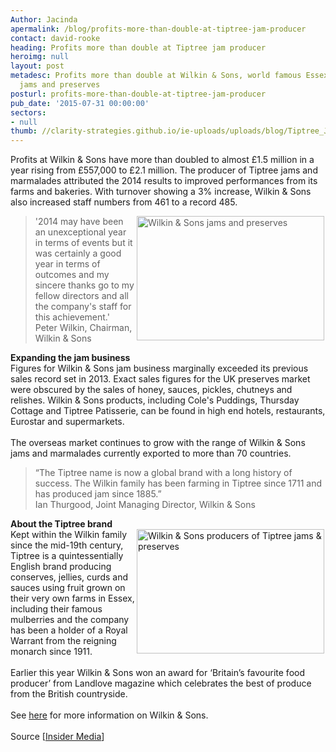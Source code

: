```yaml
---
Author: Jacinda
apermalink: /blog/profits-more-than-double-at-tiptree-jam-producer
contact: david-rooke
heading: Profits more than double at Tiptree jam producer
heroimg: null
layout: post
metadesc: Profits more than double at Wilkin & Sons, world famous Essex producer of
  jams and preserves
posturl: profits-more-than-double-at-tiptree-jam-producer
pub_date: '2015-07-31 00:00:00'
sectors:
- null
thumb: //clarity-strategies.github.io/ie-uploads/uploads/blog/Tiptree_Jam_mini.jpg
---
```


<p>Profits at Wilkin &amp; Sons have more than doubled to almost £1.5 million in a year rising from £557,000 to £2.1 million. The producer of Tiptree jams and marmalades attributed the 2014 results to improved performances from its farms and bakeries. With turnover showing a 3% increase, Wilkin &amp; Sons also increased staff numbers from 461 to a record 485.</p><blockquote><img alt='Wilkin &amp; Sons jams and preserves' src='//clarity-strategies.github.io/ie-uploads/uploads/blog/Tiptree_Jam_300.jpg' style='width: 300px; height: 199px; margin-left: 2px; margin-right: 2px; float: right;'/><p>'2014 may have been an unexceptional year in terms of events but it was certainly a good year in terms of outcomes and my sincere thanks go to my fellow directors and all the company's staff for this achievement.'<br/>Peter Wilkin, Chairman, Wilkin &amp; Sons</p></blockquote><p><strong>Expanding the jam business</strong><br/>Figures for Wilkin &amp; Sons jam business marginally exceeded its previous sales record set in 2013. Exact sales figures for the UK preserves market were obscured by the sales of honey, sauces, pickles, chutneys and relishes. Wilkin &amp; Sons products, including Cole's Puddings, Thursday Cottage and Tiptree Patisserie, can be found in high end hotels, restaurants, Eurostar and supermarkets.<br/><br/>The overseas market continues to grow with the range of Wilkin &amp; Sons jams and marmalades currently exported to more than 70 countries. </p><blockquote><p>“The Tiptree name is now a global brand with a long history of success. The Wilkin family has been farming in Tiptree since 1711 and has produced jam since 1885.”<br/>Ian Thurgood, Joint Managing Director, Wilkin &amp; Sons</p></blockquote><p><strong>About the Tiptree brand</strong><br/><img alt='Wilkin &amp; Sons producers of Tiptree jams &amp; preserves' src='//clarity-strategies.github.io/ie-uploads/uploads/blog/Fruit_picking_300.jpg' style='width: 300px; height: 199px; margin-left: 2px; margin-right: 2px; float: right;'/>Kept within the Wilkin family since the mid-19th century, Tiptree is a quintessentially English brand producing conserves, jellies, curds and sauces using fruit grown on their very own farms in Essex, including their famous mulberries and the company has been a holder of a Royal Warrant from the reigning monarch since 1911.<br/><br/>Earlier this year Wilkin &amp; Sons won an award for ‘Britain’s favourite food producer’ from Landlove magazine which celebrates the best of produce from the British countryside.<br/><br/>See <a href='http://www.investessex.co.uk/studies/case-studies/wilkin-sons/' target='_blank'>here</a> for more information on Wilkin &amp; Sons.<br/><br/>Source [<a href='http://www.insidermedia.com/insider/central-and-east/143547-profits-soar-historic-jam-maker/' target='_blank'>Insider Media</a>]</p>